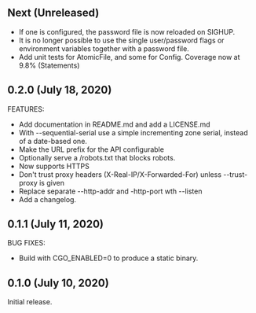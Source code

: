## Next (Unreleased)
 
 * If one is configured, the password file is now reloaded on SIGHUP.
 * It is no longer possible to use the single user/password flags or
   environment variables together with a password file.
 * Add unit tests for AtomicFile, and some for Config. Coverage now at 9.8% (Statements) 
 
## 0.2.0 (July 18, 2020)

FEATURES:

 * Add documentation in README.md and add a LICENSE.md
 * With --sequential-serial use a simple incrementing zone serial, instead of a date-based one.
 * Make the URL prefix for the API configurable
 * Optionally serve a /robots.txt that blocks robots.
 * Now supports HTTPS
 * Don't trust proxy headers (X-Real-IP/X-Forwarded-For) unless --trust-proxy is given
 * Replace separate --http-addr and -http-port wth --listen
 * Add a changelog.

## 0.1.1 (July 11, 2020)

BUG FIXES:
 * Build with CGO_ENABLED=0 to produce a static binary.

## 0.1.0 (July 10, 2020)

Initial release.
